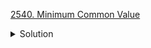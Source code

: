 [2540. Minimum Common Value](https://leetcode.com/contest/biweekly-contest-96/problems/minimum-common-value/)

<details><summary>Solution</summary>

![](../../../../assets/2540.png)

</details>
